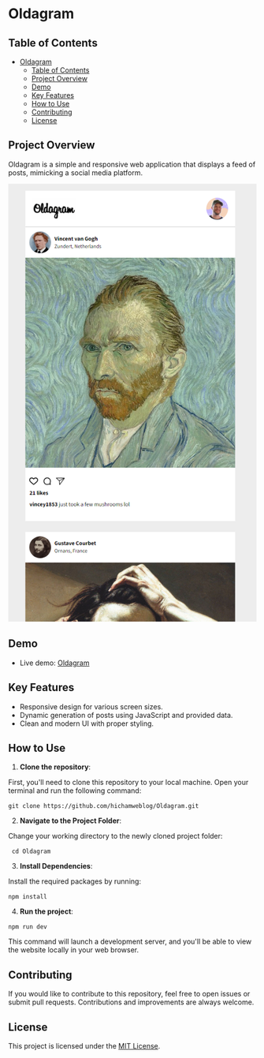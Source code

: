 # Oldagram

## Table of Contents

- [Oldagram](#oldagram)
  - [Table of Contents](#table-of-contents)
  - [Project Overview](#project-overview)
  - [Demo](#demo)
  - [Key Features](#key-features)
  - [How to Use](#how-to-use)
  - [Contributing](#contributing)
  - [License](#license)

## Project Overview

Oldagram is a simple and responsive web application that displays a feed of posts, mimicking a social media platform.

<p align="center">
  <img src="public/app-screenshot.png" alt="App screenshot">
</p>

## Demo

- Live demo: [Oldagram](https://dz-oldagram.netlify.app/)

## Key Features

- Responsive design for various screen sizes.
- Dynamic generation of posts using JavaScript and provided data.
- Clean and modern UI with proper styling.

## How to Use

1. **Clone the repository**:

First, you'll need to clone this repository to your local machine. Open your terminal and run the following command:

```git
git clone https://github.com/hichamweblog/Oldagram.git
```

2. **Navigate to the Project Folder**:

Change your working directory to the newly cloned project folder:

```git
 cd Oldagram
```

3. **Install Dependencies**:

Install the required packages by running:

```git
npm install
```

4. **Run the project**:

```git
npm run dev
```

This command will launch a development server, and you'll be able to view the website locally in your web browser.

## Contributing

If you would like to contribute to this repository, feel free to open issues or submit pull requests. Contributions and improvements are always welcome.

## License

This project is licensed under the [MIT License](./LICENSE).
